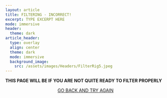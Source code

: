 ```yaml
---
layout: article
title: FILTERING - INCORRECT!
excerpt: TYPE EXCERPT HERE
mode: immersive
header:
  theme: dark
article_header:
  type: overlay
  align: center
  theme: dark
  mode: immersive
  background_image:
    src: /assets/images/Headers/FilterRig5.jpeg
---
```


**THIS PAGE WILL BE IF YOU ARE NOT QUITE READY TO FILTER PROPERLY**


<p align="center">
<a class="button button--outline-primary button--pill" href="VerticalStoring1">GO BACK AND TRY AGAIN</a></p>